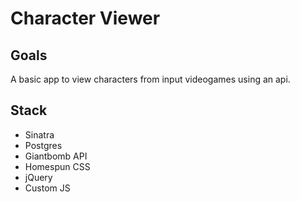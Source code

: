 # Character Viewer

## Goals
A basic app to view characters from input videogames using an api.

## Stack
- Sinatra
- Postgres
- Giantbomb API
- Homespun CSS
- jQuery
- Custom JS
